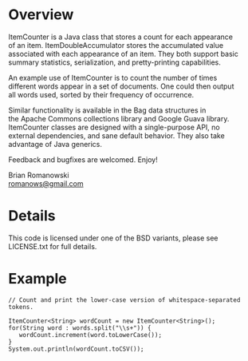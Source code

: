 # Overview
ItemCounter is a Java class that stores a count for each appearance  
of an item.  ItemDoubleAccumulator stores the accumulated value  
associated with each appearance of an item.  They both support basic   
summary statistics, serialization, and pretty-printing capabilities.   

An example use of ItemCounter is to count the number of times   
different words appear in a set of documents.  One could then output  
all words used, sorted by their frequency of occurrence.  

Similar functionality is available in the Bag data structures in    
the Apache Commons collections library and Google Guava library.  
ItemCounter classes are designed with a single-purpose API, no   
external dependencies, and sane default behavior.  They also take   
advantage of Java generics.  

Feedback and bugfixes are welcomed.  Enjoy!  

Brian Romanowski  
romanows@gmail.com  


# Details
This code is licensed under one of the BSD variants, please see   
LICENSE.txt for full details.  


# Example
    // Count and print the lower-case version of whitespace-separated tokens.

    ItemCounter<String> wordCount = new ItemCounter<String>();
    for(String word : words.split("\\s+")) {
       wordCount.increment(word.toLowerCase());
    }
    System.out.println(wordCount.toCSV());

